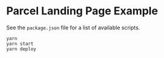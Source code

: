 # Parcel Landing Page Example

See the `package.json` file for a list of available scripts.

```text
yarn
yarn start
yarn deploy
```
